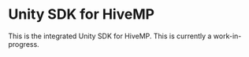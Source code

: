 Unity SDK for HiveMP
===============================

This is the integrated Unity SDK for HiveMP.  This is currently
a work-in-progress.